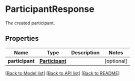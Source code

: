 # ParticipantResponse

The created participant.
## Properties
Name | Type | Description | Notes
------------ | ------------- | ------------- | -------------
**participant** | [**Participant**](Participant.md) |  | [optional] 

[[Back to Model list]](../README.md#documentation-for-models) [[Back to API list]](../README.md#documentation-for-api-endpoints) [[Back to README]](../README.md)


